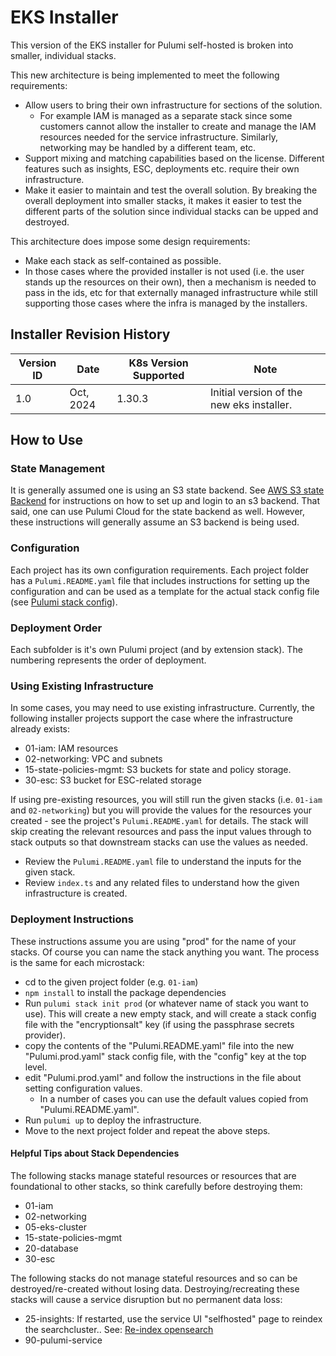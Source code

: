 # EKS Installer

This version of the EKS installer for Pulumi self-hosted is broken into smaller, individual stacks.

This new architecture is being implemented to meet the following requirements:

- Allow users to bring their own infrastructure for sections of the solution.
  - For example IAM is managed as a separate stack since some customers cannot allow the installer to create and manage the IAM resources needed for the service infrastructure. Similarly, networking may be handled by a different team, etc.
- Support mixing and matching capabilities based on the license. Different features such as insights, ESC, deployments etc. require their own infrastructure.
- Make it easier to maintain and test the overall solution. By breaking the overall deployment into smaller stacks, it makes it easier to test the different parts of the solution since individual stacks can be upped and destroyed.

This architecture does impose some design requirements:

- Make each stack as self-contained as possible.
- In those cases where the provided installer is not used (i.e. the user stands up the resources on their own), then a mechanism is needed to pass in the ids, etc for that externally managed infrastructure while still supporting those cases where the infra is managed by the installers.

## Installer Revision History

Version ID | Date | K8s Version Supported | Note
---|---|---|--
1.0 | Oct, 2024 | 1.30.3 | Initial version of the new eks installer.

## How to Use

### State Management

It is generally assumed one is using an S3 state backend.
See [AWS S3 state Backend](https://www.pulumi.com/docs/iac/concepts/state-and-backends/#aws-s3) for instructions on how to set up and login to an s3 backend.
That said, one can use Pulumi Cloud for the state backend as well. However, these instructions will generally assume an S3 backend is being used.

### Configuration

Each project has its own configuration requirements. Each project folder has a `Pulumi.README.yaml` file that includes instructions for setting up the configuration and can be used as a template for the actual stack config file (see [Pulumi stack config](https://www.pulumi.com/docs/iac/concepts/config/)).

### Deployment Order

Each subfolder is it's own Pulumi project (and by extension stack). The numbering represents the order of deployment.

### Using Existing Infrastructure

In some cases, you may need to use existing infrastructure.
Currently, the following installer projects support the case where the infrastructure already exists:

- 01-iam: IAM resources
- 02-networking: VPC and subnets
- 15-state-policies-mgmt: S3 buckets for state and policy storage.
- 30-esc: S3 bucket for ESC-related storage

If using pre-existing resources, you will still run the given stacks (i.e. `01-iam` and `02-networking`) but you will provide the values for the resources your created - see the project's `Pulumi.README.yaml` for details.
The stack will skip creating the relevant resources and pass the input values through to stack outputs so that downstream stacks can use the values as needed.

- Review the `Pulumi.README.yaml` file to understand the inputs for the given stack.
- Review `index.ts` and any related files to understand how the given infrastructure is created.

### Deployment Instructions

These instructions assume you are using "prod" for the name of your stacks. Of course you can name the stack anything you want.
The process is the same for each microstack:

- cd to the given project folder (e.g. `01-iam`)
- `npm install` to install the package dependencies
- Run `pulumi stack init prod` (or whatever name of stack you want to use). This will create a new empty stack, and will create a stack config file with the "encryptionsalt" key (if using the passphrase secrets provider).
- copy the contents of the "Pulumi.README.yaml" file into the new "Pulumi.prod.yaml" stack config file, with the "config" key at the top level.
- edit "Pulumi.prod.yaml" and follow the instructions in the file about setting configuration values.
  - In a number of cases you can use the default values copied from "Pulumi.README.yaml".
- Run `pulumi up` to deploy the infrastructure.
- Move to the next project folder and repeat the above steps.

#### Helpful Tips about Stack Dependencies

The following stacks manage stateful resources or resources that are foundational to other stacks, so think carefully before destroying them:

- 01-iam
- 02-networking
- 05-eks-cluster
- 15-state-policies-mgmt
- 20-database
- 30-esc

The following stacks do not manage stateful resources and so can be destroyed/re-created without losing data. Destroying/recreating these stacks will cause a service disruption but no permanent data loss:
<!-- TODO: what about deployments? -->
- 25-insights: If restarted, use the service UI "selfhosted" page to reindex the searchcluster.. See: [Re-index opensearch](https://www.pulumi.com/docs/pulumi-cloud/admin/self-hosted/components/search/#backfilling-data)
- 90-pulumi-service
